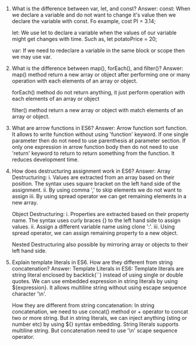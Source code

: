 1) What is the difference between var, let, and const?
    Answer: 
    const: When we declare a variable and do not want to change it's value then we declare the variable with const. Fo example, cost PI = 3.14;

    let: We use let to declare a variable when the values of our variable might get changes with time. Such as, let potatoPrice = 20;

    var: If we need to redeclare a variable in the same block or scope then we may use var.

2) What is the difference between map(), forEach(), and filter()?
    Answer: 
    map() method return a new array or object after performing one or many operation with each elements of an array or object.

    forEach() method do not return anything, it just perform operation with each elements of an array or object

    filter() method return a new array or object with match elements of an array or object.

3) What are arrow functions in ES6?
    Answer: Arrow function sort function. It allows to write function without using 'function' keyword. If one single parameter then do not need to use parenthesis at parameter section. If only one expression in arrow function body then do not need to use 'return' keyword to return to return something from the function. It reduces development time.

4) How does destructuring assignment work in ES6?
    Answer: 
    Array Destructuring: 
        i. Values are extracted from an array based on their position. The syntax uses square bracket on the left hand side of the assignment.
        ii. By using comma ',' to skip elements we do not want to assign
        iii. By using spread operator we can get remaining elements in a new array.

    Object Destructuring:
        i. Properties are extracted based on their property name. The syntax uses curly braces {} to the left hand side to assign values.
        ii. Assign a different variable name using clone ':'.
        iii. Using spread operator, we can assign remaining property to a new object.

    Nested Destructuring also possible by mirroring array or objects to their left hand side.


5) Explain template literals in ES6. How are they different from string concatenation?
    Answer: 
    Template Literals in ES6:
    Template literals are string literal enclosed by backtick(``) instead of using single or double quotes.
    We can use embedded expression in string literals by using ${expression}.
    It allows multiline string without using escape sequence character '\n'.

    How they are different from string concatenation:
    In string concatenation, we need to use concat() method or + operator to concat two or more string.
    But in string literals, we can inject anything (sting or number etc) by using ${} syntax embedding.
    String literals supports multiline string. But concatenation need to use '\n' scape sequence operator.
